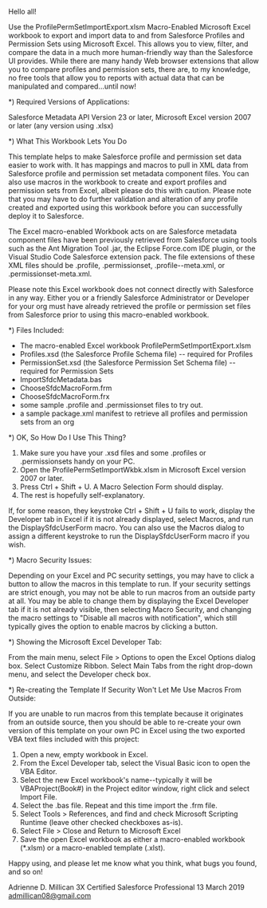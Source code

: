 Hello all!

Use the ProfilePermSetImportExport.xlsm Macro-Enabled Microsoft Excel workbook to export and import data to and from Salesforce Profiles and Permission Sets using Microsoft Excel. This allows you to view, filter, and compare the data in a much more human-friendly way than the Salesforce UI provides. While there are many handy Web browser extensions that allow you to compare profiles and permission sets, there are, to my knowledge, no free tools that allow you to reports with actual data that can be manipulated and compared...until now!



*) Required Versions of Applications:

Salesforce Metadata API Version 23 or later, Microsoft Excel version 2007 or later (any version using .xlsx)



*) What This Workbook Lets You Do

This template helps to make Salesforce profile and permission set data easier to work with. It has mappings and macros to pull in XML data from Salesforce profile and permission set metadata component files. You can also use macros in the workbook to create and export profiles and permission sets from Excel, albeit please do this with caution. Please note that you may have to do further validation and alteration of any profile created and exported using this workbook before you can successfully deploy it to Salesforce.

The Excel macro-enabled Workbook acts on are Salesforce metadata component files have been previously retrieved from Salesforce using tools such as the Ant Migration Tool .jar, the Eclipse Force.com IDE plugin, or the Visual Studio Code Salesforce extension pack. The file extensions of these XML files should be .profile, .permissionset, .profile--meta.xml, or .permissionset-meta.xml.

Please note this Excel workbook does not connect directly with Salesforce in any way. Either you or a friendly Salesforce Administrator or Developer for your org must have already retrieved the profile or permission set files from Salesforce prior to using this macro-enabled workbook.


*) Files Included:

* The macro-enabled Excel workbook ProfilePermSetImportExport.xlsm
* Profiles.xsd (the Salesforce Profile Schema file) -- required for Profiles
* PermissionSet.xsd (the Salesforce Permission Set Schema file) -- required for Permission Sets
* ImportSfdcMetadata.bas
* ChooseSfdcMacroForm.frm
* ChooseSfdcMacroForm.frx
* some sample .profile and .permissionset files to try out.
* a sample package.xml manifest to retrieve all profiles and permission sets from an org



*) OK, So How Do I Use This Thing?

1) Make sure you have your .xsd files and some .profiles or .permissionsets handy on your PC.
2) Open the ProfilePermSetImportWkbk.xlsm in Microsoft Excel version 2007 or later.
3) Press Ctrl + Shift + U. A Macro Selection Form should display.
3) The rest is hopefully self-explanatory.

If, for some reason, they keystroke Ctrl + Shift + U fails to work, display the Developer tab in Excel if it is not already displayed, select Macros, and run the DisplaySfdcUserForm macro. You can also use the Macros dialog to assign a different keystroke to run the DisplaySfdcUserForm macro if you wish.



*) Macro Security Issues:

Depending on your Excel and PC security settings, you may have to click a button to allow the macros in this template to run. If your security settings are strict enough, you may not be able to run macros from an outside party at all. You may be able to change them by displaying the Excel Developer tab if it is not already visible, then selecting Macro Security, and changing the macro settings to "Disable all macros with notification", which still typically gives the option to enable macros by clicking a button.



*) Showing the Microsoft Excel Developer Tab:

From the main menu, select File > Options to open the Excel Options dialog box. Select Customize Ribbon. Select Main Tabs from the right drop-down menu, and select the Developer check box.



*) Re-creating the Template If Security Won't Let Me Use Macros From Outside:

If you are unable to run macros from this template because it originates from an outside source, then you should be able to re-create your own version of this template on your own PC in Excel using the two exported VBA text files included with this project:

1. Open a new, empty workbook in Excel.
2. From the Excel Developer tab, select the Visual Basic icon to open the VBA Editor.
3. Select the new Excel workbook's name--typically it will be VBAProject(Book#) in the Project editor window, right click and select Import File.
4. Select the .bas file. Repeat and this time import the .frm file. 
5. Select Tools > References, and find and check Microsoft Scripting Runtime (leave other checked checkboxes as-is).
6. Select File > Close and Return to Microsoft Excel
7. Save the open Excel workbook as either a macro-enabled workbook (*.xlsm) or a macro-enabled template (.xlst).



Happy using, and please let me know what you think, what bugs you found, and so on!


Adrienne D. Millican
3X Certified Salesforce Professional
13 March 2019
admillican08@gmail.com
